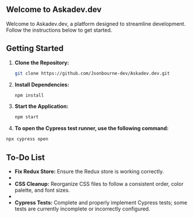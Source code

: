 ## Welcome to Askadev.dev

Welcome to Askadev.dev, a platform designed to streamline development. Follow the instructions below to get started.


## Getting Started
1. **Clone the Repository:**

   ```bash
   git clone https://github.com/Jsonbourne-dev/Askadev.dev.git
   ```

2. **Install Dependencies:**

   ```bash
   npm install
   ```

3. **Start the Application:**

   ```bash
   npm start
   ```

4. **To open the Cypress test runner, use the following command:**

```bash
npx cypress open
```

## To-Do List

- **Fix Redux Store:** Ensure the Redux store is working correctly.
- 
- **CSS Cleanup:** Reorganize CSS files to follow a consistent order, color palette, and font sizes.
- 
- **Cypress Tests:** Complete and properly implement Cypress tests; some tests are currently incomplete or incorrectly configured.
